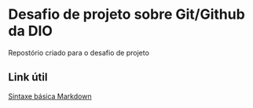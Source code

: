 # Desafio de projeto sobre Git/Github da DIO
Repostório criado para o desafio de projeto

##  Link útil
[Sintaxe básica Markdown](https://www.markdownguide.org/basic-syntax/)


